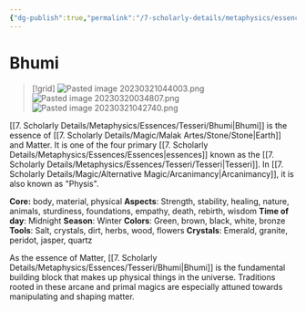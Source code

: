 ```yaml
---
{"dg-publish":true,"permalink":"/7-scholarly-details/metaphysics/essences/tesseri/bhumi/","noteIcon":""}
---
```


# Bhumi

>[!grid]
>![Pasted image 20230321044003.png](/img/user/x.%20Assets/Attachments/Pasted%20image%2020230321044003.png)
>![Pasted image 20230320034807.png](/img/user/x.%20Assets/Attachments/Pasted%20image%2020230320034807.png)
>![Pasted image 20230321042740.png](/img/user/x.%20Assets/Attachments/Pasted%20image%2020230321042740.png)

[[7. Scholarly Details/Metaphysics/Essences/Tesseri/Bhumi\|Bhumi]] is the essence of [[7. Scholarly Details/Magic/Malak Artes/Stone/Stone\|Earth]] and Matter. It is one of the four primary [[7. Scholarly Details/Metaphysics/Essences/Essences\|essences]] known as the [[7. Scholarly Details/Metaphysics/Essences/Tesseri/Tesseri\|Tesseri]]. In [[7. Scholarly Details/Magic/Alternative Magic/Arcanimancy\|Arcanimancy]], it is also known as "Physis".  

**Core:** body, material, physical
**Aspects**: Strength, stability, healing, nature, animals, sturdiness, foundations, empathy, death, rebirth, wisdom
**Time of day**: Midnight
**Season**: Winter
**Colors**: Green, brown, black, white, bronze
**Tools**: Salt, crystals, dirt, herbs, wood, flowers 
**Crystals**: Emerald, granite, peridot, jasper, quartz

As the essence of Matter, [[7. Scholarly Details/Metaphysics/Essences/Tesseri/Bhumi\|Bhumi]] is the fundamental building block that makes up physical things in the universe. Traditions rooted in these arcane and primal magics are especially attuned towards manipulating and shaping matter. 


